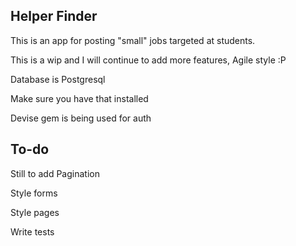 ## Helper Finder

This is an app for posting "small" jobs targeted at students.

This is a wip and I will continue to add more features, Agile style :P

Database is Postgresql

Make sure you have that installed

Devise gem is being used for auth



## To-do

Still to add Pagination

Style forms

Style pages

Write tests
